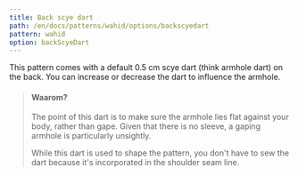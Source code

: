 ```yaml
---
title: Back scye dart
path: /en/docs/patterns/wahid/options/backscyedart
pattern: wahid
option: backScyeDart
---
```


This pattern comes with a default 0.5 cm scye dart (think armhole dart) on the back. You can increase or decrease the dart to influence the armhole.

> #### Waarom?
> 
> The point of this dart is to make sure the armhole lies flat against your body, rather than gape. Given that there is no sleeve, a gaping armhole is particularly unsightly.
> 
> While this dart is used to shape the pattern, you don't have to sew the dart because it's incorporated in the shoulder seam line.